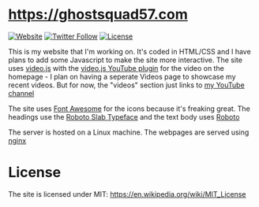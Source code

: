 # https://ghostsquad57.com
[![Website](https://img.shields.io/website-up-down-green-red/https/ghostsquad57.com.svg?style=flat-square)](https://ghostsquad57.com)
[![Twitter Follow](https://img.shields.io/twitter/follow/ghostsquad57.svg?style=social&label=Follow&style=flat-square)](https://twitter.com/GhostSquad57)
[![License](https://img.shields.io/:license-MIT-blue.svg?style=flat-square)](https://raw.githubusercontent.com/GhostSquad57/website/master/LICENSE)

This is my website that I'm working on. It's coded in HTML/CSS and I have plans to add some Javascript to make the site more interactive. The site uses [video.js](http://videojs.com/) with the [video.js YouTube plugin](https://github.com/videojs/videojs-youtube) for the video on the homepage - I plan on having a seperate Videos page to showcase my recent videos. But for now, the "videos" section just links to [my YouTube channel](https://www.youtube.com/channel/UCQZbfMs3ytzjT0hLEvJPvcQ)

The site uses [Font Awesome](http://fontawesome.io/) for the icons because it's freaking great. The headings use the [Roboto Slab Typeface](https://fonts.google.com/specimen/Roboto+Slab) and the text body uses [Roboto](https://fonts.google.com/specimen/Roboto)

The server is hosted on a Linux machine. The webpages are served using [nginx](https://www.nginx.com/)

# License
The site is licensed under MIT: https://en.wikipedia.org/wiki/MIT_License
